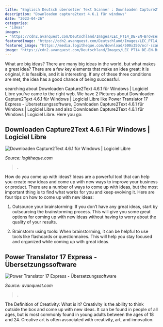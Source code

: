 ```yaml
---
title: "Englisch Deutsch übersetzer Text Scanner : Downloaden Capture2text 4.6.1 Für Windows"
description: "Downloaden capture2text 4.6.1 für windows"
date: "2023-04-26"
categories:
- "ideas"
images:
- "https://cdn2.avanquest.com/Deutschland/Images/LEC_PT14_DE-EN-Browser_tcm16-137126.jpg"
featuredImage: "https://cdn2.avanquest.com/Deutschland/Images/LEC_PT14_DE-EN-Browser_tcm16-137126.jpg"
featured_image: "https://media.logitheque.com/download/500x350/ocr-scanner/b5610bc7-capture2text.jpg"
image: "https://cdn2.avanquest.com/Deutschland/Images/LEC_PT14_DE-EN-Browser_tcm16-137126.jpg"
---
```



What are big ideas?
There are many big ideas in the world, but what makes a great idea? There are a few key elements that make an idea great: it is original, it is feasible, and it is interesting. If any of these three conditions are met, the idea has a good chance of being successful.

	

		
searching about Downloaden Capture2Text 4.6.1 für Windows | Logiciel Libre you've came to the right web. We have 2 Pictures about Downloaden Capture2Text 4.6.1 für Windows | Logiciel Libre like Power Translator 17 Express - Übersetzungssoftware, Downloaden Capture2Text 4.6.1 für Windows | Logiciel Libre and also Downloaden Capture2Text 4.6.1 für Windows | Logiciel Libre. Here you go:
		
    
## Downloaden Capture2Text 4.6.1 Für Windows | Logiciel Libre

<img loading=lazy src="https://media.logitheque.com/download/500x350/ocr-scanner/b5610bc7-capture2text.jpg" onerror="this.onerror=null;this.src='https://tse4.mm.bing.net/th?id=OIP.uTGjOrvlmTpW97PkKAiU3gHaFL&amp;pid=15.1';" alt="Downloaden Capture2Text 4.6.1 für Windows | Logiciel Libre">

_Source: logitheque.com_

>. 

	

How do you come up with ideas?
Ideas are a powerful tool that can help you create new ideas and come up with new ways to improve your business or product. There are a number of ways to come up with ideas, but the most important thing is to find what works for you and keep evolving it. Here are four tips on how to come up with new ideas:
1. Outsource your brainstorming: If you don’t have any great ideas, start by outsourcing the brainstorming process. This will give you some great options for coming up with new ideas without having to worry about the quality of your results.

2. Brainstorm using tools: When brainstorming, it can be helpful to use tools like flashcards or questionnaires. This will help you stay focused and organized while coming up with great ideas.


    
## Power Translator 17 Express - Übersetzungssoftware

<img loading=lazy src="https://cdn2.avanquest.com/Deutschland/Images/LEC_PT14_DE-EN-Browser_tcm16-137126.jpg" onerror="this.onerror=null;this.src='https://tse2.mm.bing.net/th?id=OIP.wGYYeY2hHIVLj8dx-6UBfgHaFx&amp;pid=15.1';" alt="Power Translator 17 Express - Übersetzungssoftware">

_Source: avanquest.com_

>. 

	

The Definition of Creativity: What is it?
Creativity is the ability to think outside the box and come up with new ideas. It can be found in people of all ages, but is most commonly found in young adults between the ages of 18 and 24. Creative art is often associated with creativity, art, and innovation.


